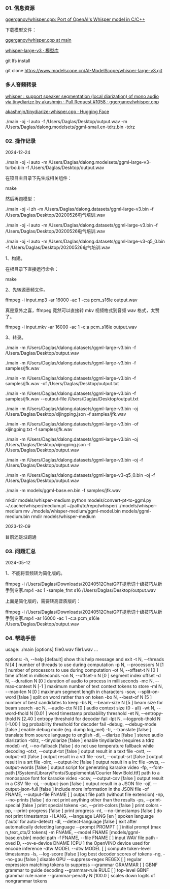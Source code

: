 ### 01. 信息资源

[ggerganov/whisper.cpp: Port of OpenAI's Whisper model in C/C++](https://github.com/ggerganov/whisper.cpp)

下载模型文件：

[ggerganov/whisper.cpp at main](https://huggingface.co/ggerganov/whisper.cpp/tree/main)

[whisper-large-v3 · 模型库](https://www.modelscope.cn/models/AI-ModelScope/whisper-large-v3/summary)

git lfs install

git clone https://www.modelscope.cn/AI-ModelScope/whisper-large-v3.git

### 多人音频转录

[whisper : support speaker segmentation (local diarization) of mono audio via tinydiarize by akashmjn · Pull Request #1058 · ggerganov/whisper.cpp](https://github.com/ggerganov/whisper.cpp/pull/1058)

[akashmjn/tinydiarize-whisper.cpp · Hugging Face](https://huggingface.co/akashmjn/tinydiarize-whisper.cpp)

./main -oj -l auto -f /Users/Daglas/Desktop/output.wav -m /Users/Daglas/dalong.modelsets/ggml-small.en-tdrz.bin -tdrz

### 02. 操作记录


2024-12-24

./main -oj -l auto -m /Users/Daglas/dalong.modelsets/ggml-large-v3-turbo.bin -f /Users/Daglas/Desktop/output.wav



在项目主目录下先生成相关组件：

make

然后再跑模型：


./main -oj -l zh -m /Users/Daglas/dalong.datasets/ggml-large-v3.bin -f /Users/Daglas/Desktop/20200526电气培训.wav

./main -oj -l auto -m /Users/Daglas/dalong.datasets/ggml-large-v3.bin -f /Users/Daglas/Desktop/20200526电气培训.wav

./main -oj -l auto -m /Users/Daglas/dalong.datasets/ggml-large-v3-q5_0.bin -f /Users/Daglas/Desktop/20200526电气培训.wav


1、构建。

在根目录下直接运行命令：

make

2、先转源音频文件。

ffmpeg -i input.mp3 -ar 16000 -ac 1 -c:a pcm_s16le output.wav

真是意外之喜，ffmpeg 竟然可以直接转 mkv 视频格式到音频 wav 格式，太赞了。

ffmpeg -i input.mkv -ar 16000 -ac 1 -c:a pcm_s16le output.wav

3、转录。

./main -m /Users/Daglas/dalong.datasets/ggml-large-v3.bin -f /Users/Daglas/Desktop/output.wav

./main -m /Users/Daglas/dalong.datasets/ggml-large-v3.bin -f samples/jfk.wav

./main -m /Users/Daglas/dalong.datasets/ggml-large-v3.bin -f samples/jfk.wav -of /Users/Daglas/Desktop/output.txt

./main -m /Users/Daglas/dalong.datasets/ggml-large-v3.bin -f samples/jfk.wav --output-file /Users/Daglas/Desktop/output.txt

./main -m /Users/Daglas/dalong.datasets/ggml-large-v3.bin -oj /Users/Daglas/Desktop/xijingping.json -f samples/jfk.wav


./main -m /Users/Daglas/dalong.datasets/ggml-large-v3.bin -of xijingping.txt -f samples/jfk.wav


./main -m /Users/Daglas/dalong.datasets/ggml-large-v3.bin -oj /Users/Daglas/Desktop/xijingping.json -f /Users/Daglas/Desktop/output.wav

./main -m /Users/Daglas/dalong.datasets/ggml-large-v3.bin -oj -f /Users/Daglas/Desktop/output.wav


./main -m /Users/Daglas/dalong.datasets/ggml-large-v3-q5_0.bin -oj -f /Users/Daglas/Desktop/output.wav


./main -m models/ggml-base.en.bin -f samples/jfk.wav



mkdir models/whisper-medium
python models/convert-pt-to-ggml.py ~/.cache/whisper/medium.pt ~/path/to/repo/whisper/ ./models/whisper-medium
mv ./models/whisper-medium/ggml-model.bin models/ggml-medium.bin
rmdir models/whisper-medium

2023-12-09

目前还是没跑通

### 03. 问题汇总

2024-05-12

1、不能将音频转为简化版的。

ffmpeg -i /Users/Daglas/Downloads/20240512ChatGPT提示词十级技巧从新手到专家.mp4 -ac 1 -sample_fmt s16 /Users/Daglas/Desktop/output.wav

上面是简化版的，需要转高音质版的：

ffmpeg -i /Users/Daglas/Downloads/20240512ChatGPT提示词十级技巧从新手到专家.mp4 -ar 16000 -ac 1 -c:a pcm_s16le /Users/Daglas/Desktop/output.wav


### 04. 帮助手册

usage: ./main [options] file0.wav file1.wav ...

options:
  -h,        --help              [default] show this help message and exit
  -t N,      --threads N         [4      ] number of threads to use during computation
  -p N,      --processors N      [1      ] number of processors to use during computation
  -ot N,     --offset-t N        [0      ] time offset in milliseconds
  -on N,     --offset-n N        [0      ] segment index offset
  -d  N,     --duration N        [0      ] duration of audio to process in milliseconds
  -mc N,     --max-context N     [-1     ] maximum number of text context tokens to store
  -ml N,     --max-len N         [0      ] maximum segment length in characters
  -sow,      --split-on-word     [false  ] split on word rather than on token
  -bo N,     --best-of N         [5      ] number of best candidates to keep
  -bs N,     --beam-size N       [5      ] beam size for beam search
  -ac N,     --audio-ctx N       [0      ] audio context size (0 - all)
  -wt N,     --word-thold N      [0.01   ] word timestamp probability threshold
  -et N,     --entropy-thold N   [2.40   ] entropy threshold for decoder fail
  -lpt N,    --logprob-thold N   [-1.00  ] log probability threshold for decoder fail
  -debug,    --debug-mode        [false  ] enable debug mode (eg. dump log_mel)
  -tr,       --translate         [false  ] translate from source language to english
  -di,       --diarize           [false  ] stereo audio diarization
  -tdrz,     --tinydiarize       [false  ] enable tinydiarize (requires a tdrz model)
  -nf,       --no-fallback       [false  ] do not use temperature fallback while decoding
  -otxt,     --output-txt        [false  ] output result in a text file
  -ovtt,     --output-vtt        [false  ] output result in a vtt file
  -osrt,     --output-srt        [false  ] output result in a srt file
  -olrc,     --output-lrc        [false  ] output result in a lrc file
  -owts,     --output-words      [false  ] output script for generating karaoke video
  -fp,       --font-path         [/System/Library/Fonts/Supplemental/Courier New Bold.ttf] path to a monospace font for karaoke video
  -ocsv,     --output-csv        [false  ] output result in a CSV file
  -oj,       --output-json       [false  ] output result in a JSON file
  -ojf,      --output-json-full  [false  ] include more information in the JSON file
  -of FNAME, --output-file FNAME [       ] output file path (without file extension)
  -np,       --no-prints         [false  ] do not print anything other than the results
  -ps,       --print-special     [false  ] print special tokens
  -pc,       --print-colors      [false  ] print colors
  -pp,       --print-progress    [false  ] print progress
  -nt,       --no-timestamps     [false  ] do not print timestamps
  -l LANG,   --language LANG     [en     ] spoken language ('auto' for auto-detect)
  -dl,       --detect-language   [false  ] exit after automatically detecting language
             --prompt PROMPT     [       ] initial prompt (max n_text_ctx/2 tokens)
  -m FNAME,  --model FNAME       [models/ggml-base.en.bin] model path
  -f FNAME,  --file FNAME        [       ] input WAV file path
  -oved D,   --ov-e-device DNAME [CPU    ] the OpenVINO device used for encode inference
  -dtw MODEL --dtw MODEL         [       ] compute token-level timestamps
  -ls,       --log-score         [false  ] log best decoder scores of tokens
  -ng,       --no-gpu            [false  ] disable GPU
  --suppress-regex REGEX         [       ] regular expression matching tokens to suppress
  --grammar GRAMMAR              [       ] GBNF grammar to guide decoding
  --grammar-rule RULE            [       ] top-level GBNF grammar rule name
  --grammar-penalty N            [100.0  ] scales down logits of nongrammar tokens

